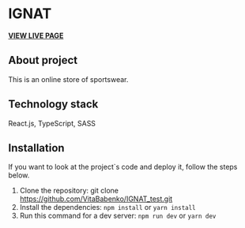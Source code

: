 # IGNAT

**[VIEW LIVE PAGE]([https://ignat-test.vercel.app])**


## About project

   This is an online store of sportswear.

 
## Technology stack

   React.js, TypeScript, SASS

 
## Installation

If you want to look at the project`s code and deploy it, follow the steps below.
1. Clone the repository:
git clone https://github.com/VitaBabenko/IGNAT_test.git
2. Install the dependencies:
`npm install` or `yarn install`
3. Run this command for a dev server:
`npm run dev` or `yarn dev`



